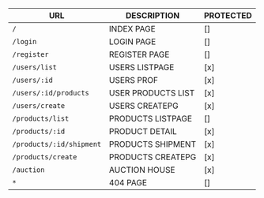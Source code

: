  URL                      | DESCRIPTION           |PROTECTED
 -------------            | ------------          | -------------
 `/`                      | INDEX PAGE            | []
 `/login`                 | LOGIN PAGE            | []
 `/register`              | REGISTER PAGE         | []
 `/users/list`            | USERS LISTPAGE        | [x]
 `/users/:id`             | USERS PROF            | [x]
 `/users/:id/products`    | USER PRODUCTS LIST    | [x]
 `/users/create`          | USERS CREATEPG        | [x]
 `/products/list`         | PRODUCTS LISTPAGE     | []
 `/products/:id`          | PRODUCT DETAIL        | [x]
 `/products/:id/shipment` | PRODUCTS SHIPMENT     | [x]
 `/products/create`       | PRODUCTS CREATEPG     | [x]
 `/auction`               | AUCTION HOUSE         | [x]
 `*`                      | 404 PAGE              | []
